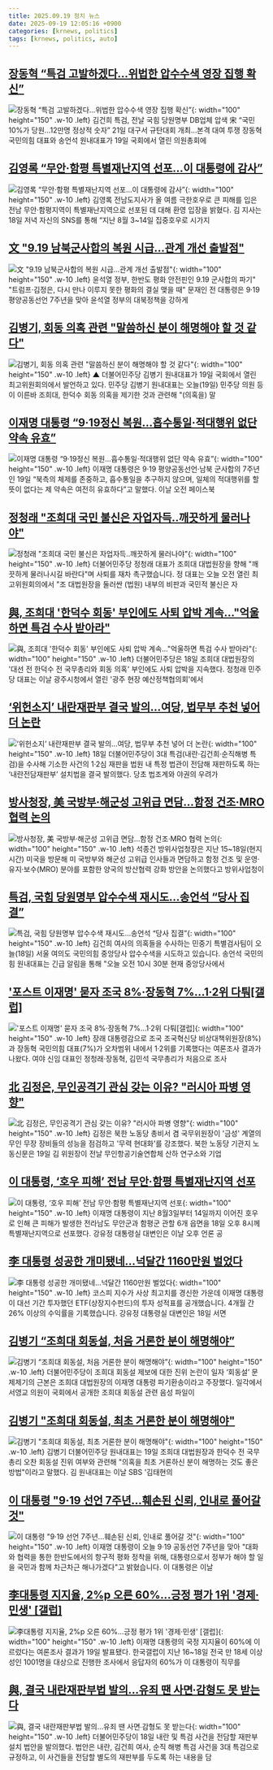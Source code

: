```yaml
---
title: 2025.09.19 정치 뉴스
date: 2025-09-19 12:05:16 +0900
categories: [krnews, politics]
tags: [krnews, politics, auto]
---
```

## [장동혁 “특검 고발하겠다…위법한 압수수색 영장 집행 확신”](https://n.news.naver.com/mnews/article/016/0002531796)

![장동혁 “특검 고발하겠다…위법한 압수수색 영장 집행 확신”](https://mimgnews.pstatic.net/image/origin/016/2025/09/19/2531796.jpg?type=nf220_150){: width="100" height="150" .w-10 .left}
김건희 특검, 전날 국힘 당원명부 DB업체 압색 宋 “국민 10%가 당원…12만명 정상적 숫자” 21일 대구서 규탄대회 개최…본격 대여 투쟁 장동혁 국민의힘 대표와 송언석 원내대표가 19일 국회에서 열린 의원총회에

## [김영록 “무안·함평 특별재난지역 선포…이 대통령에 감사”](https://n.news.naver.com/mnews/article/005/0001803277)

![김영록 “무안·함평 특별재난지역 선포…이 대통령에 감사”](https://mimgnews.pstatic.net/image/origin/005/2025/09/18/1803277.jpg?type=nf220_150){: width="100" height="150" .w-10 .left}
김영록 전남도지사가 올 여름 극한호우로 큰 피해를 입은 전남 무안·함평지역이 특별재난지역으로 선포된 데 대해 환영 입장을 밝혔다. 김 지사는 18일 저녁 자신의 SNS를 통해 “지난 8월 3~14일 집중호우로 시가지

## [文 "9.19 남북군사합의 복원 시급…관계 개선 출발점"](https://n.news.naver.com/mnews/article/629/0000427576)

![文 "9.19 남북군사합의 복원 시급…관계 개선 출발점"](https://mimgnews.pstatic.net/image/origin/629/2025/09/18/427576.jpg?type=nf220_150){: width="100" height="150" .w-10 .left}
윤석열 정부, 한반도 평화 안전핀인 9.19 군사합의 파기" "트럼프·김정은, 다시 만나 이루지 못한 평화의 결실 맺을 때" 문재인 전 대통령은 9·19 평양공동선언 7주년을 맞아 윤석열 정부의 대북정책을 강하게

## [김병기, 회동 의혹 관련 "말씀하신 분이 해명해야 할 것 같다"](https://n.news.naver.com/mnews/article/055/0001293863)

![김병기, 회동 의혹 관련 "말씀하신 분이 해명해야 할 것 같다"](https://mimgnews.pstatic.net/image/origin/055/2025/09/19/1293863.jpg?type=nf220_150){: width="100" height="150" .w-10 .left}
▲ 더불어민주당 김병기 원내대표가 19일 국회에서 열린 최고위원회의에서 발언하고 있다. 민주당 김병기 원내대표는 오늘(19일) 민주당 의원 등이 이른바 조희대, 한덕수 회동 의혹을 제기한 것과 관련해 "(의혹을) 말

## [이재명 대통령 “9·19정신 복원…흡수통일·적대행위 없단 약속 유효”](https://n.news.naver.com/mnews/article/009/0005561406)

![이재명 대통령 “9·19정신 복원…흡수통일·적대행위 없단 약속 유효”](https://mimgnews.pstatic.net/image/origin/009/2025/09/19/5561406.jpg?type=nf220_150){: width="100" height="150" .w-10 .left}
이재명 대통령은 9·19 평양공동선언·남북 군사합의 7주년인 19일 “북측의 체제를 존중하고, 흡수통일을 추구하지 않으며, 일체의 적대행위를 할 뜻이 없다는 제 약속은 여전히 유효하다”고 말했다. 이날 오전 페이스북

## [정청래 "조희대 국민 불신은 자업자득‥깨끗하게 물러나야"](https://n.news.naver.com/mnews/article/214/0001450332)

![정청래 "조희대 국민 불신은 자업자득‥깨끗하게 물러나야"](https://mimgnews.pstatic.net/image/origin/214/2025/09/19/1450332.jpg?type=nf220_150){: width="100" height="150" .w-10 .left}
더불어민주당 정청래 대표가 조희대 대법원장을 향해 "깨끗하게 물러나시길 바란다"며 사퇴를 재차 촉구했습니다. 정 대표는 오늘 오전 열린 최고위원회의에서 "조 대법원장을 둘러싼 (법원) 내부의 비판과 국민적 불신은 자

## [與, 조희대 '한덕수 회동' 부인에도 사퇴 압박 계속…"억울하면 특검 수사 받아라"](https://n.news.naver.com/mnews/article/003/0013491669)

![與, 조희대 '한덕수 회동' 부인에도 사퇴 압박 계속…"억울하면 특검 수사 받아라"](https://mimgnews.pstatic.net/image/origin/003/2025/09/18/13491669.jpg?type=nf220_150){: width="100" height="150" .w-10 .left}
더불어민주당은 18일 조희대 대법원장의 '대선 전 한덕수 전 국무총리와 회동 의혹' 부인에도 사퇴 압박을 지속했다. 정청래 민주당 대표는 이날 광주시청에서 열린 '광주 현장 예산정책협의회'에서

## [‘위헌소지’ 내란재판부 결국 발의…여당, 법무부 추천 넣어 더 논란](https://n.news.naver.com/mnews/article/025/0003470237)

![‘위헌소지’ 내란재판부 결국 발의…여당, 법무부 추천 넣어 더 논란](https://mimgnews.pstatic.net/image/origin/025/2025/09/19/3470237.jpg?type=nf220_150){: width="100" height="150" .w-10 .left}
18일 더불어민주당이 3대 특검(내란·김건희·순직해병 특검)을 수사해 기소한 사건의 1·2심 재판을 법원 내 특정 법관이 전담해 재판하도록 하는 ‘내란전담재판부’ 설치법을 결국 발의했다. 당초 법조계와 야권의 우려가

## [방사청장, 美 국방부·해군성 고위급 면담…함정 건조·MRO 협력 논의](https://n.news.naver.com/mnews/article/003/0013492721)

![방사청장, 美 국방부·해군성 고위급 면담…함정 건조·MRO 협력 논의](https://mimgnews.pstatic.net/image/origin/003/2025/09/19/13492721.jpg?type=nf220_150){: width="100" height="150" .w-10 .left}
석종건 방위사업청장은 지난 15~18일(현지시간) 미국을 방문해 미 국방부와 해군성 고위급 인사들과 면담하고 함정 건조 및 운영·유지·보수(MRO) 분야를 포함한 양국의 방산협력 강화 방안을 논의했다고 방위사업청이

## [특검, 국힘 당원명부 압수수색 재시도…송언석 “당사 집결”](https://n.news.naver.com/mnews/article/449/0000321149)

![특검, 국힘 당원명부 압수수색 재시도…송언석 “당사 집결”](https://mimgnews.pstatic.net/image/origin/449/2025/09/18/321149.jpg?type=nf220_150){: width="100" height="150" .w-10 .left}
김건희 여사의 의혹들을 수사하는 민중기 특별검사팀이 오늘(18일) 서울 여의도 국민의힘 중앙당사 압수수색을 시도하고 있습니다. 송언석 국민의힘 원내대표는 긴급 알림을 통해 "오늘 오전 10시 30분 현재 중앙당사에서

## ['포스트 이재명' 묻자 조국 8%·장동혁 7%…1·2위 다퉈[갤럽]](https://n.news.naver.com/mnews/article/421/0008496626)

!['포스트 이재명' 묻자 조국 8%·장동혁 7%…1·2위 다퉈[갤럽]](https://mimgnews.pstatic.net/image/origin/421/2025/09/19/8496626.jpg?type=nf220_150){: width="100" height="150" .w-10 .left}
장래 대통령감으로 조국 조국혁신당 비상대책위원장(8%)과 장동혁 국민의힘 대표(7%)가 오차범위 내에서 1·2위를 기록했다는 여론조사 결과가 나왔다. 여야 신임 대표인 정청래·장동혁, 김민석 국무총리가 처음으로 조사

## [北 김정은, 무인공격기 관심 갖는 이유? "러시아 파병 영향"](https://n.news.naver.com/mnews/article/008/0005252890)

![北 김정은, 무인공격기 관심 갖는 이유? "러시아 파병 영향"](https://mimgnews.pstatic.net/image/origin/008/2025/09/19/5252890.jpg?type=nf220_150){: width="100" height="150" .w-10 .left}
김정은 북한 노동당 총비서 겸 국무위원장이 '금성' 계열의 무인 무장 장비들의 성능을 점검하고 '무력 현대화'를 강조했다. 북한 노동당 기관지 노동신문은 19일 김 위원장이 전날 무인항공기술연합체 산하 연구소와 기업

## [이 대통령, ‘호우 피해’ 전남 무안·함평 특별재난지역 선포](https://n.news.naver.com/mnews/article/028/0002767139)

![이 대통령, ‘호우 피해’ 전남 무안·함평 특별재난지역 선포](https://mimgnews.pstatic.net/image/origin/028/2025/09/18/2767139.jpg?type=nf220_150){: width="100" height="150" .w-10 .left}
이재명 대통령이 지난 8월3일부터 14일까지 이어진 호우로 인해 큰 피해가 발생한 전라남도 무안군과 함평군 관할 6개 읍면을 18일 오후 8시께 특별재난지역으로 선포했다. 강유정 대통령실 대변인은 이날 오후 언론 공

## [李 대통령 성공한 개미됐네…넉달간 1160만원 벌었다](https://n.news.naver.com/mnews/article/374/0000464315)

![李 대통령 성공한 개미됐네…넉달간 1160만원 벌었다](https://mimgnews.pstatic.net/image/origin/374/2025/09/19/464315.jpg?type=nf220_150){: width="100" height="150" .w-10 .left}
코스피 지수가 사상 최고치를 경신한 가운데 이재명 대통령이 대선 기간 투자했던 ETF(상장지수펀드)의 투자 성적표를 공개했습니다. 4개월 간 26% 이상의 수익률을 기록했습니다. 강유정 대통령실 대변인은 18일 서면

## [김병기 “조희대 회동설, 처음 거론한 분이 해명해야”](https://n.news.naver.com/mnews/article/020/0003662271)

![김병기 “조희대 회동설, 처음 거론한 분이 해명해야”](https://mimgnews.pstatic.net/image/origin/020/2025/09/19/3662271.jpg?type=nf220_150){: width="100" height="150" .w-10 .left}
더불어민주당이 조희대 회동설 제보에 대한 진위 논란이 일자 ‘회동설’ 문제제기의 근본은 조희대 대법원장의 이재명 대통령 파기환송이라고 주장했다. 일각에서 서영교 의원이 국회에서 공개한 조희대 회동설 관련 음성 파일이

## [김병기 "조희대 회동설, 최초 거론한 분이 해명해야"](https://n.news.naver.com/mnews/article/448/0000558074)

![김병기 "조희대 회동설, 최초 거론한 분이 해명해야"](https://mimgnews.pstatic.net/image/origin/448/2025/09/19/558074.jpg?type=nf220_150){: width="100" height="150" .w-10 .left}
김병기 더불어민주당 원내대표는 19일 조희대 대법원장과 한덕수 전 국무총리 오찬 회동설 진위 여부와 관련해 "의혹을 최초 거론하신 분이 해명하는 것도 좋은 방법"이라고 말했다. 김 원내대표는 이날 SBS '김태현의

## [이 대통령 "9·19 선언 7주년...훼손된 신뢰, 인내로 풀어갈 것"](https://n.news.naver.com/mnews/article/437/0000457486)

![이 대통령 "9·19 선언 7주년...훼손된 신뢰, 인내로 풀어갈 것"](https://mimgnews.pstatic.net/image/origin/437/2025/09/19/457486.jpg?type=nf220_150){: width="100" height="150" .w-10 .left}
이재명 대통령이 오늘 9·19 공동선언 7주년을 맞아 "대화와 협력을 통한 한반도에서의 항구적 평화 정착을 위해, 대통령으로서 정부가 해야 할 일을 국민과 함께 차근차근 해나가겠다"고 밝혔습니다. 이 대통령은 이날

## [李대통령 지지율, 2%p 오른 60%…긍정 평가 1위 '경제·민생' [갤럽]](https://n.news.naver.com/mnews/article/015/0005187251)

![李대통령 지지율, 2%p 오른 60%…긍정 평가 1위 '경제·민생' [갤럽]](https://mimgnews.pstatic.net/image/origin/015/2025/09/19/5187251.jpg?type=nf220_150){: width="100" height="150" .w-10 .left}
이재명 대통령의 국정 지지율이 60%에 이르렀다는 여론조사 결과가 19일 발표됐다. 한국갤럽이 지난 16~18일 전국 만 18세 이상 성인 1001명을 대상으로 진행한 조사에서 응답자의 60%가 이 대통령이 직무를

## [與, 결국 내란재판부법 발의…유죄 땐 사면∙감형도 못 받는다](https://n.news.naver.com/mnews/article/025/0003470078)

![與, 결국 내란재판부법 발의…유죄 땐 사면∙감형도 못 받는다](https://mimgnews.pstatic.net/image/origin/025/2025/09/18/3470078.jpg?type=nf220_150){: width="100" height="150" .w-10 .left}
더불어민주당이 18일 내란 및 특검 사건을 전담할 재판부 설치 법안을 발의했다. 법안은 내란, 김건희 여사, 순직 해병 특검 사건을 3대 특검으로 규정하고, 이 사건들을 전담할 별도의 재판부를 두도록 하는 내용을 담

